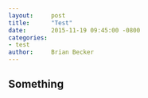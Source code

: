 ```yaml
---
layout:     post
title:      "Test"
date:       2015-11-19 09:45:00 -0800
categories: 
- test
author:     Brian Becker
---
```


## Something